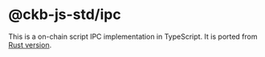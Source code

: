 # @ckb-js-std/ipc

This is a on-chain script IPC implementation in TypeScript. It is ported from [Rust version](https://github.com/XuJiandong/ckb-script-ipc).
